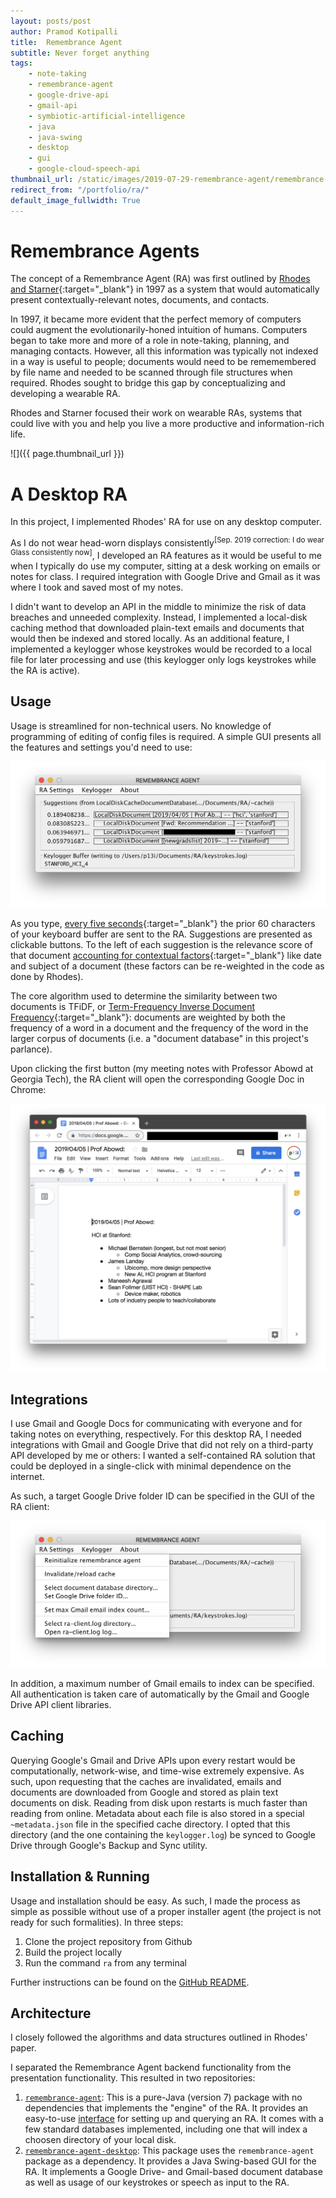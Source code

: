 ```yaml
---
layout: posts/post
author: Pramod Kotipalli
title:  Remembrance Agent
subtitle: Never forget anything
tags:
    - note-taking
    - remembrance-agent
    - google-drive-api
    - gmail-api
    - symbiotic-artificial-intelligence
    - java
    - java-swing
    - desktop
    - gui
    - google-cloud-speech-api
thumbnail_url: /static/images/2019-07-29-remembrance-agent/remembrance-agent-logo.png
redirect_from: "/portfolio/ra/"
default_image_fullwidth: True
---
```


# Remembrance Agents

The concept of a Remembrance Agent (RA) was first outlined by [Rhodes and Starner][rhodes-1997]{:target="_blank"} in 1997 as a system that would automatically present contextually-relevant notes, documents, and contacts.

In 1997, it became more evident that the perfect memory of computers could augment the evolutionarily-honed intuition of humans. Computers began to take more and more of a role in note-taking, planning, and managing contacts. However, all this information was typically not indexed in a way is useful to people; documents would need to be rememembered by file name and needed to be scanned through file structures when required. Rhodes sought to bridge this gap by conceptualizing and developing a wearable RA.

Rhodes and Starner focused their work on wearable RAs, systems that could live with you and help you live a more productive and information-rich life.

![]({{ page.thumbnail_url }})

# A Desktop RA

In this project, I implemented Rhodes' RA for use on any desktop computer.

As I do not wear head-worn displays consistently<sup>[Sep. 2019 correction: I do wear Glass consistently now]</sup>, I developed an RA features as it would be useful to me when I typically do use my computer, sitting at a desk working on emails or notes for class. I required integration with Google Drive and Gmail as it was where I took and saved most of my notes.

I didn't want to develop an API in the middle to minimize the risk of data breaches and unneeded complexity. Instead, I implemented a local-disk caching method that downloaded plain-text emails and documents that would then be indexed and stored locally. As an additional feature, I implemented a keylogger whose keystrokes would be recorded to a local file for later processing and use (this keylogger only logs keystrokes while the RA is active).

## Usage

Usage is streamlined for non-technical users. No knowledge of programming of editing of config files is required. A simple GUI presents all the features and settings you'd need to use:

![](/static/images/2019-07-29-remembrance-agent/client-with-suggestion.png)

As you type, [every five seconds][ra-query-period]{:target="_blank"} the prior 60 characters of your keyboard buffer are sent to the RA. Suggestions are presented as clickable buttons. To the left of each suggestion is the relevance score of that document [accounting for contextual factors][ra-engine-github]{:target="_blank"} like date and subject of a document (these factors can be re-weighted in the code as done by Rhodes). 

The core algorithm used to determine the similarity between two documents is TFiDF, or [Term-Frequency Inverse Document Frequency][tfidf-github]{:target="_blank"}: documents are weighted by both the frequency of a word in a document and the frequency of the word in the larger corpus of documents (i.e. a "document database" in this project's parlance).

Upon clicking the first button (my meeting notes with Professor Abowd at Georgia Tech), the RA client will open the corresponding Google Doc in Chrome:

![](/static/images/2019-07-29-remembrance-agent/chrome-opened-suggestion.png)


## Integrations

I use Gmail and Google Docs for communicating with everyone and for taking notes on everything, respectively. For this desktop RA, I needed integrations with Gmail and Google Drive that did not rely on a third-party API developed by me or others: I wanted a self-contained RA solution that could be deployed in a single-click with minimal dependence on the internet.

As such, a target Google Drive folder ID can be specified in the GUI of the RA client:

![](/static/images/2019-07-29-remembrance-agent/client-menu-open.png)

In addition, a maximum number of Gmail emails to index can be specified. All authentication is taken care of automatically by the Gmail and Google Drive API client libraries.

## Caching

Querying Google's Gmail and Drive APIs upon every restart would be computationally, network-wise, and time-wise extremely expensive. As such, upon requesting that the caches are invalidated, emails and documents are downloaded from Google and stored as plain text documents on disk. Reading from disk upon restarts is much faster than reading from online. Metadata about each file is also stored in a special `~metadata.json` file in the specified cache directory. I opted that this directory (and the one containing the `keylogger.log`) be synced to Google Drive through Google's Backup and Sync utility.

## Installation & Running

Usage and installation should be easy. As such, I made the process as simple as possible without use of a proper installer agent (the project is not ready for such formalities). In three steps:

1. Clone the project repository from Github
2. Build the project locally
3. Run the command `ra` from any terminal

Further instructions can be found on the [GitHub README][readme].


## Architecture

I closely followed the algorithms and data structures outlined in Rhodes' paper.

I separated the Remembrance Agent backend functionality from the presentation functionality. This resulted in two repositories:
1. [`remembrance-agent`][ra-repo]: This is a pure-Java (version 7) package with no dependencies that implements the "engine" of the RA. It provides an easy-to-use [interface][ra-interface] for setting up and querying an RA. It comes with a few standard databases implemented, including one that will index a choosen directory of your local disk.
2. [`remembrance-agent-desktop`][ra-desktop]: This package uses the `remembrance-agent` package as a dependency. It provides a Java Swing-based GUI for the RA. It implements a Google Drive- and Gmail-based document database as well as usage of our keystrokes or speech as input to the RA.

[rhodes-1997]:http://alumni.media.mit.edu/~rhodes/Papers/wear-ra-personaltech/
[ra-query-period]:https://github.com/remembrance-agent/remembrance-agent/blob/v1.2.1/src/main/java/io/p13i/ra/RemembranceAgentClient.java#L332-L337
[ra-engine-github]:https://github.com/remembrance-agent/remembrance-agent/blob/v1.2.1/src/main/java/io/p13i/ra/engine/RemembranceAgentSuggestionCalculator.java
[tfidf-github]:https://github.com/remembrance-agent/remembrance-agent/blob/v1.2.1/src/main/java/io/p13i/ra/utils/TFIDFCalculator.java
[readme]:https://github.com/remembrance-agent/remembrance-agent/blob/master/README.md
[ra-repo]:https://github.com/remembrance-agent/remembrance-agent
[ra-interface]:https://github.com/remembrance-agent/remembrance-agent/blob/f061e14770e2aa8c0e79dcefb654b9d28c6325e3/src/main/java/io/p13i/ra/engine/IRemembranceAgentEngine.java#L17-L38
[ra-desktop]:https://github.com/remembrance-agent/remembrance-agent-desktop